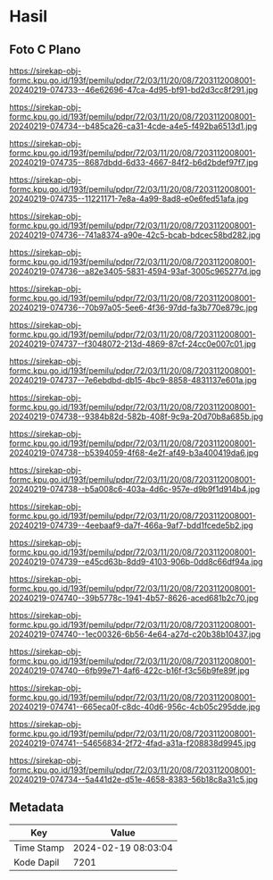 # Hasil

## Foto C Plano

https://sirekap-obj-formc.kpu.go.id/193f/pemilu/pdpr/72/03/11/20/08/7203112008001-20240219-074733--46e62696-47ca-4d95-bf91-bd2d3cc8f291.jpg

https://sirekap-obj-formc.kpu.go.id/193f/pemilu/pdpr/72/03/11/20/08/7203112008001-20240219-074734--b485ca26-ca31-4cde-a4e5-f492ba6513d1.jpg

https://sirekap-obj-formc.kpu.go.id/193f/pemilu/pdpr/72/03/11/20/08/7203112008001-20240219-074735--8687dbdd-6d33-4667-84f2-b6d2bdef97f7.jpg

https://sirekap-obj-formc.kpu.go.id/193f/pemilu/pdpr/72/03/11/20/08/7203112008001-20240219-074735--11221171-7e8a-4a99-8ad8-e0e6fed51afa.jpg

https://sirekap-obj-formc.kpu.go.id/193f/pemilu/pdpr/72/03/11/20/08/7203112008001-20240219-074736--741a8374-a90e-42c5-bcab-bdcec58bd282.jpg

https://sirekap-obj-formc.kpu.go.id/193f/pemilu/pdpr/72/03/11/20/08/7203112008001-20240219-074736--a82e3405-5831-4594-93af-3005c965277d.jpg

https://sirekap-obj-formc.kpu.go.id/193f/pemilu/pdpr/72/03/11/20/08/7203112008001-20240219-074736--70b97a05-5ee6-4f36-97dd-fa3b770e879c.jpg

https://sirekap-obj-formc.kpu.go.id/193f/pemilu/pdpr/72/03/11/20/08/7203112008001-20240219-074737--f3048072-213d-4869-87cf-24cc0e007c01.jpg

https://sirekap-obj-formc.kpu.go.id/193f/pemilu/pdpr/72/03/11/20/08/7203112008001-20240219-074737--7e6ebdbd-db15-4bc9-8858-4831137e601a.jpg

https://sirekap-obj-formc.kpu.go.id/193f/pemilu/pdpr/72/03/11/20/08/7203112008001-20240219-074738--9384b82d-582b-408f-9c9a-20d70b8a685b.jpg

https://sirekap-obj-formc.kpu.go.id/193f/pemilu/pdpr/72/03/11/20/08/7203112008001-20240219-074738--b5394059-4f68-4e2f-af49-b3a400419da6.jpg

https://sirekap-obj-formc.kpu.go.id/193f/pemilu/pdpr/72/03/11/20/08/7203112008001-20240219-074738--b5a008c6-403a-4d6c-957e-d9b9f1d914b4.jpg

https://sirekap-obj-formc.kpu.go.id/193f/pemilu/pdpr/72/03/11/20/08/7203112008001-20240219-074739--4eebaaf9-da7f-466a-9af7-bdd1fcede5b2.jpg

https://sirekap-obj-formc.kpu.go.id/193f/pemilu/pdpr/72/03/11/20/08/7203112008001-20240219-074739--e45cd63b-8dd9-4103-906b-0dd8c66df94a.jpg

https://sirekap-obj-formc.kpu.go.id/193f/pemilu/pdpr/72/03/11/20/08/7203112008001-20240219-074740--39b5778c-1941-4b57-8626-aced681b2c70.jpg

https://sirekap-obj-formc.kpu.go.id/193f/pemilu/pdpr/72/03/11/20/08/7203112008001-20240219-074740--1ec00326-6b56-4e64-a27d-c20b38b10437.jpg

https://sirekap-obj-formc.kpu.go.id/193f/pemilu/pdpr/72/03/11/20/08/7203112008001-20240219-074740--6fb99e71-4af6-422c-b16f-f3c56b9fe89f.jpg

https://sirekap-obj-formc.kpu.go.id/193f/pemilu/pdpr/72/03/11/20/08/7203112008001-20240219-074741--665eca0f-c8dc-40d6-956c-4cb05c295dde.jpg

https://sirekap-obj-formc.kpu.go.id/193f/pemilu/pdpr/72/03/11/20/08/7203112008001-20240219-074741--54656834-2f72-4fad-a31a-f208838d9945.jpg

https://sirekap-obj-formc.kpu.go.id/193f/pemilu/pdpr/72/03/11/20/08/7203112008001-20240219-074734--5a441d2e-d51e-4658-8383-56b18c8a31c5.jpg


## Metadata

| Key        | Value               |
| ---------- | ------------------- |
| Time Stamp | 2024-02-19 08:03:04 |
| Kode Dapil | 7201                |



